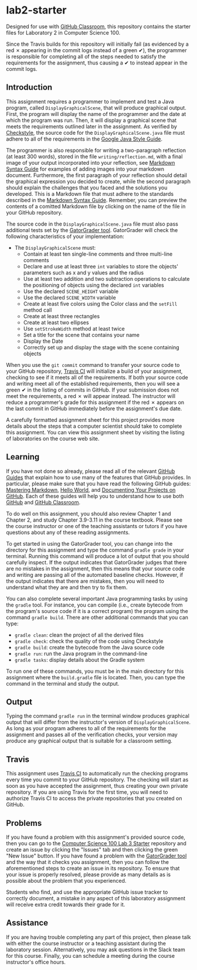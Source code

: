 # lab2-starter

Designed for use with [GitHub Classroom](https://classroom.github.com/), this
repository contains the starter files for Laboratory 2 in Computer Science 100.

 Since the Travis builds for this repository will initially fail (as evidenced by
 a red &#x2717; appearing in the commit logs instead of a green &#x2714;), the
 programmer is responsible for completing all of the steps needed to satisfy the
 requirements for the assignment, thus causing a &#x2714; to instead appear in
 the commit logs.


## Introduction

This assignment requires a programmer to implement and test a Java program,
called `DisplayGraphicalScene`, that will produce graphical output. First, the
program will display the name of the programmer and the date at which the
program was run. Then, it will display a graphical scene that meets the
requirements outlined later in the assignment. As verified by
[Checkstyle](https://github.com/checkstyle/checkstyle), the source code for the
`DisplayGraphicalScene.java` file must adhere to all of the requirements in the
[Google Java Style Guide](https://google.github.io/styleguide/javaguide.html).

The programmer is also responsible for writing a two-paragraph reflection (at least 300 words),
stored in the file `writing/reflection.md`, with a final image of your output incorporated into
your reflection, see [Markdown Syntax Guide](https://guides.github.com/features/mastering-markdown/)
for examples of adding images into your markdown document. Furthermore, the first paragraph
of your reflection should detail the graphical expression you decided to create, while the
second paragraph should explain the challenges that you faced and the solutions you developed.
This is a Markdown file that must adhere to the standards described in the
[Markdown Syntax Guide](https://guides.github.com/features/mastering-markdown/).
Remember, you can preview the contents of a comitted Markdown file by
clicking on the name of the file in your GitHub repository.

The source code in the `DisplayGraphicalScene.java` file must also pass
additional tests set by the [GatorGrader tool](https://github.com/GatorEducator/gatorgrader).
 GatorGrader will check the following characteristics
of your implementation:

* The `DisplayGraphicalScene` must:
  * Contain at least ten single-line comments and three multi-line comments
  * Declare and use at least three `int` variables to store the objects' parameters
   such as x and y values and the radius
  * Use at least two addition and two subtraction operations to calculate the positioning of objects using the declared `int` variables
  * Use the declared `SCENE_HEIGHT` variable
  * Use the declared `SCENE_WIDTH` variable
  * Create at least five colors using the Color class and the `setFill` method call
  * Create at least three rectangles
  * Create at least two ellipses
  * Use `setStrokeWidth` method at least twice
  * Set a title for the scene that contains your name
  * Display the Date
  * Correctly set up and display the stage with the scene containing objects

When you use the `git commit` command to transfer your source code to your
GitHub repository, [Travis CI](https://travis-ci.com/) will initialize a build
of your assignment, checking to see if it meets all of the requirements. If both
your source code and writing meet all of the established requirements, then you
will see a green &#x2714; in the listing of commits in GitHub. If your
submission does not meet the requirements, a red &#x2717; will appear instead.
The instructor will reduce a programmer's grade for this assignment if the red
&#x2717; appears on the last commit in GitHub immediately before the
assignment's due date.

A carefully formatted assignment sheet for this project provides more details
about the steps that a computer scientist should take to complete this
assignment. You can view this assignment sheet by visiting the listing of
laboratories on the course web site.

## Learning

If you have not done so already, please read all of the relevant [GitHub
Guides](https://guides.github.com/) that explain how to use many of the features
that GitHub provides. In particular, please make sure that you have read the
following GitHub guides: [Mastering
Markdown](https://guides.github.com/features/mastering-markdown/), [Hello
World](https://guides.github.com/activities/hello-world/), and [Documenting Your
Projects on GitHub](https://guides.github.com/features/wikis/). Each of these
guides will help you to understand how to use both [GitHub](http://github.com) and
[GitHub Classroom](https://classroom.github.com/).

To do well on this assignment, you should also review Chapter 1 and Chapter 2, and study
Chapter 3.9-3.11 in the course textbook. Please see the course instructor or one of
the teaching assistants or tutors if you have questions about any of these reading assignments.

To get started in using the GatorGrader tool, you can change into the directory
for this assignment and type the command `gradle grade` in your terminal.
Running this command will produce a lot of output that you should carefully
inspect. If the output indicates that GatorGrader judges that there are no
mistakes in the assignment, then this means that your source code and writing
are passing all of the automated baseline checks. However, if the output
indicates that there are mistakes, then you will need to understand what they
are and then try to fix them.

You can also complete several important Java programming tasks by using the
`gradle` tool. For instance, you can compile (i.e., create bytecode from the
program's source code if it is a correct program) the program using the command
`gradle build`. There are other additional commands that you can type:

- `gradle clean`: clean the project of all the derived files
- `gradle check`: check the quality of the code using Checkstyle
- `gradle build`: create the bytecode from the Java source code
- `gradle run`: run the Java program in the command-line
- `gradle tasks`: display details about the Gradle system

To run one of these commands, you must be in the main  directory
for this assignment where the `build.gradle` file is located. Then, you can type
the command in the terminal and study the output.

## Output

<!-- NOTE: There is no output sample for graphical programs -->

Typing the command `gradle run` in the terminal window produces graphical output
that will differ from the instructor's version of `DisplayGraphicalScene`. As
long as your program adheres to all of the requirements for the assignment and
passes all of the verification checks, your version may produce any graphical
output that is suitable for a classroom setting.

## Travis

This assignment uses [Travis CI](https://travis-ci.com/) to automatically run
the checking programs every time you commit to your GitHub repository. The
checking will start as soon as you have accepted the assignment, thus creating
your own private repository. If
you are using Travis for the first time, you will need to authorize Travis CI to
access the private repositories that you created on GitHub.

## Problems

If you have found a problem with this assignment's provided source code, then
you can go to the [Computer Science 100 Lab 3
Starter](https://github.com/Allegheny-Computer-Science-100-01-F2018/cs100f2018-lab3-starter)
repository and create an issue by clicking the "Issues" tab and then clicking
the green "New Issue" button. If you have found a problem with the [GatorGrader tool](https://github.com/GatorEducator/gatorgrader) and the way that it checks you
assignment, then you can follow the aforementioned steps to create an issue in
its repository. To ensure that your issue is properly resolved, please provide
as many details as is possible about the problem that you experienced.

Students who find, and use the appropriate GitHub issue tracker to correctly
document, a mistake in any aspect of this laboratory assignment will receive
extra credit towards their grade for it.

## Assistance

If you are having trouble completing any part of this project, then please talk
with either the course instructor or a teaching assistant during the laboratory
session. Alternatively, you may ask questions in the Slack team for this
course. Finally, you can schedule a meeting during the course instructor's
office hours.
